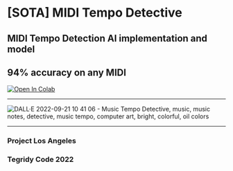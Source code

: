 # [SOTA] MIDI Tempo Detective
## MIDI Tempo Detection AI implementation and model 
## 94% accuracy on any MIDI

[![Open In Colab][colab-badge]][colab-notebook3]

[colab-notebook3]: <https://colab.research.google.com/github/asigalov61/MIDI-Tempo-Detective/blob/main/MIDI_Tempo_Detective.ipynb>
[colab-badge]: <https://colab.research.google.com/assets/colab-badge.svg>

***

![DALL·E 2022-09-21 10 41 06 - Music Tempo Detective, music, music notes, detective, music tempo, computer art, bright, colorful, oil colors](https://user-images.githubusercontent.com/56325539/191573922-38c0ffae-6432-407e-b994-60458a03b038.png)


***

### Project Los Angeles
### Tegridy Code 2022
